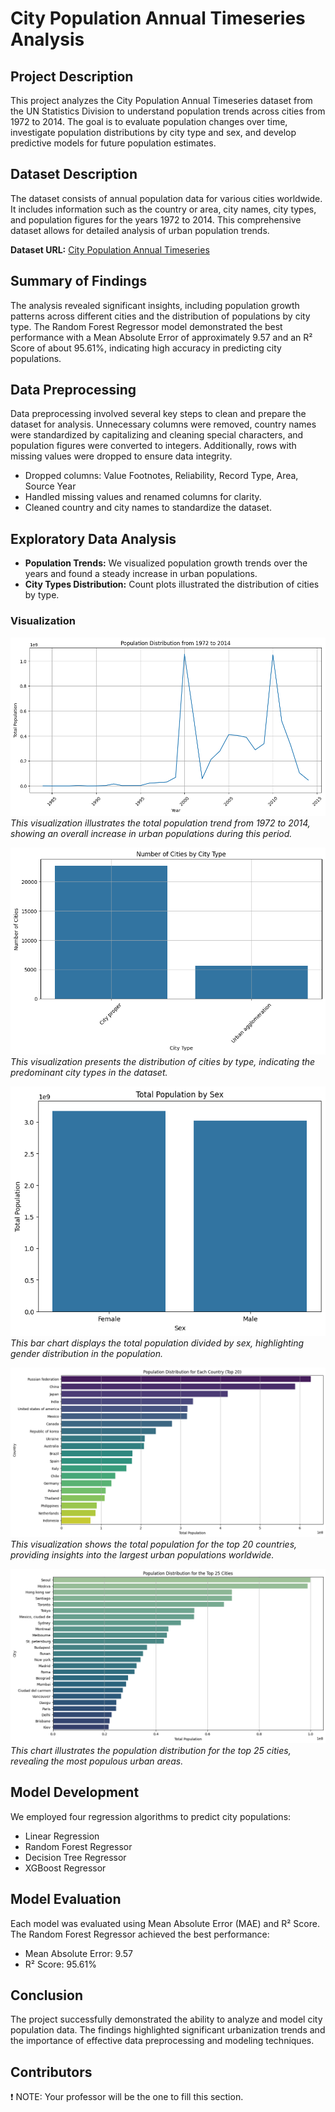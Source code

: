 # City Population Annual Timeseries Analysis

## Project Description
This project analyzes the City Population Annual Timeseries dataset from the UN Statistics Division to understand population trends across cities from 1972 to 2014. The goal is to evaluate population changes over time, investigate population distributions by city type and sex, and develop predictive models for future population estimates.

## Dataset Description
The dataset consists of annual population data for various cities worldwide. It includes information such as the country or area, city names, city types, and population figures for the years 1972 to 2014. This comprehensive dataset allows for detailed analysis of urban population trends.

**Dataset URL:** [City Population Annual Timeseries](https://datahub.io/core/population-city?fbclid=IwY2xjawGJsmBleHRuA2FlbQIxMAABHXfm1mrv6NVaH0vvbkqC0jF1H_XqJRQwGqr_djIQs-VO3Ux4jJQ0MXwhwQ_aem_I4OfDifUf10bo9PDxAPPuQ#unsd-citypopulation-year-fm)

## Summary of Findings
The analysis revealed significant insights, including population growth patterns across different cities and the distribution of populations by city type. The Random Forest Regressor model demonstrated the best performance with a Mean Absolute Error of approximately 9.57 and an R² Score of about 95.61%, indicating high accuracy in predicting city populations.

## Data Preprocessing
Data preprocessing involved several key steps to clean and prepare the dataset for analysis. Unnecessary columns were removed, country names were standardized by capitalizing and cleaning special characters, and population figures were converted to integers. Additionally, rows with missing values were dropped to ensure data integrity.
- Dropped columns: Value Footnotes, Reliability, Record Type, Area, Source Year
- Handled missing values and renamed columns for clarity.
- Cleaned country and city names to standardize the dataset.

## Exploratory Data Analysis
- **Population Trends:** We visualized population growth trends over the years and found a steady increase in urban populations.
- **City Types Distribution:** Count plots illustrated the distribution of cities by type.

### Visualization
![Population Distribution from 1972 to 2014](images/image1.png)
*This visualization illustrates the total population trend from 1972 to 2014, showing an overall increase in urban populations during this period.*

![Number of Cities by City Type](images/image2.png)
*This visualization presents the distribution of cities by type, indicating the predominant city types in the dataset.*

![Total Population by Sex](images/image3.png)
*This bar chart displays the total population divided by sex, highlighting gender distribution in the population.*

![Population Distribution for Each Country (Top 20)](images/image4.png)
*This visualization shows the total population for the top 20 countries, providing insights into the largest urban populations worldwide.*

![Population Distribution for the Top 25 Cities](images/image5.png)
*This chart illustrates the population distribution for the top 25 cities, revealing the most populous urban areas.*

## Model Development
We employed four regression algorithms to predict city populations:
- Linear Regression
- Random Forest Regressor
- Decision Tree Regressor
- XGBoost Regressor

## Model Evaluation
Each model was evaluated using Mean Absolute Error (MAE) and R² Score. The Random Forest Regressor achieved the best performance:
- Mean Absolute Error: 9.57
- R² Score: 95.61%

## Conclusion
The project successfully demonstrated the ability to analyze and model city population data. The findings highlighted significant urbanization trends and the importance of effective data preprocessing and modeling techniques.


## Contributors
❗ NOTE: Your professor will be the one to fill this section.
